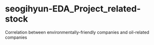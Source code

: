 # seogihyun-EDA_Project_related-stock
Correlation between environmentally-friendly companies and oil-related companies
